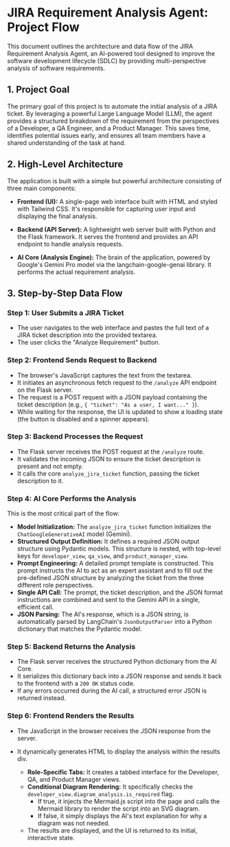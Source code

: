 # JIRA Requirement Analysis Agent: Project Flow

This document outlines the architecture and data flow of the JIRA Requirement Analysis Agent, an AI-powered tool designed to improve the software development lifecycle (SDLC) by providing multi-perspective analysis of software requirements.

## 1. Project Goal

The primary goal of this project is to automate the initial analysis of a JIRA ticket. By leveraging a powerful Large Language Model (LLM), the agent provides a structured breakdown of the requirement from the perspectives of a Developer, a QA Engineer, and a Product Manager. This saves time, identifies potential issues early, and ensures all team members have a shared understanding of the task at hand.

## 2. High-Level Architecture

The application is built with a simple but powerful architecture consisting of three main components:

- **Frontend (UI):** A single-page web interface built with HTML and styled with Tailwind CSS. It's responsible for capturing user input and displaying the final analysis.

- **Backend (API Server):** A lightweight web server built with Python and the Flask framework. It serves the frontend and provides an API endpoint to handle analysis requests.

- **AI Core (Analysis Engine):** The brain of the application, powered by Google's Gemini Pro model via the langchain-google-genai library. It performs the actual requirement analysis.

## 3. Step-by-Step Data Flow

### Step 1: User Submits a JIRA Ticket

- The user navigates to the web interface and pastes the full text of a JIRA ticket description into the provided textarea.
- The user clicks the "Analyze Requirement" button.

### Step 2: Frontend Sends Request to Backend

- The browser's JavaScript captures the text from the textarea.
- It initiates an asynchronous fetch request to the `/analyze` API endpoint on the Flask server.
- The request is a POST request with a JSON payload containing the ticket description (e.g., `{ "ticket": "As a user, I want..." }`).
- While waiting for the response, the UI is updated to show a loading state (the button is disabled and a spinner appears).

### Step 3: Backend Processes the Request

- The Flask server receives the POST request at the `/analyze` route.
- It validates the incoming JSON to ensure the ticket description is present and not empty.
- It calls the core `analyze_jira_ticket` function, passing the ticket description to it.

### Step 4: AI Core Performs the Analysis

This is the most critical part of the flow:

- **Model Initialization:** The `analyze_jira_ticket` function initializes the `ChatGoogleGenerativeAI` model (Gemini).
- **Structured Output Definition:** It defines a required JSON output structure using Pydantic models. This structure is nested, with top-level keys for `developer_view`, `qa_view`, and `product_manager_view`.
- **Prompt Engineering:** A detailed prompt template is constructed. This prompt instructs the AI to act as an expert assistant and to fill out the pre-defined JSON structure by analyzing the ticket from the three different role perspectives.
- **Single API Call:** The prompt, the ticket description, and the JSON format instructions are combined and sent to the Gemini API in a single, efficient call.
- **JSON Parsing:** The AI's response, which is a JSON string, is automatically parsed by LangChain's `JsonOutputParser` into a Python dictionary that matches the Pydantic model.

### Step 5: Backend Returns the Analysis

- The Flask server receives the structured Python dictionary from the AI Core.
- It serializes this dictionary back into a JSON response and sends it back to the frontend with a `200 OK` status code.
- If any errors occurred during the AI call, a structured error JSON is returned instead.

### Step 6: Frontend Renders the Results

- The JavaScript in the browser receives the JSON response from the server.
- It dynamically generates HTML to display the analysis within the results div.

    - **Role-Specific Tabs:** It creates a tabbed interface for the Developer, QA, and Product Manager views.
    - **Conditional Diagram Rendering:** It specifically checks the `developer_view.diagram_analysis.is_required` flag.
        - If true, it injects the Mermaid.js script into the page and calls the Mermaid library to render the script into an SVG diagram.
        - If false, it simply displays the AI's text explanation for why a diagram was not needed.
    - The results are displayed, and the UI is returned to its initial, interactive state.